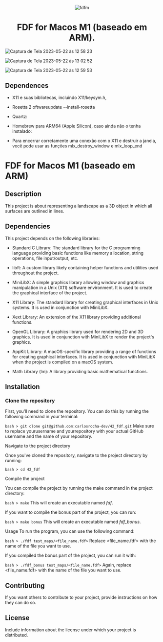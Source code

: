 
<div align="center">

![fdfm](https://user-images.githubusercontent.com/3737837/216211380-33d04ead-4e72-4256-86bb-51b822144c41.png)

# FDF for Macos M1 (baseado em ARM).

</div>

![Captura de Tela 2023-05-22 às 12 58 23](https://github.com/carlosrocha-dev/42_fdf/assets/3737837/742af0ce-284c-439a-a7f7-6ca9b1637144)

![Captura de Tela 2023-05-22 às 13 02 52](https://github.com/carlosrocha-dev/42_fdf/assets/3737837/85790284-4137-4723-b06e-66a86b4f5fc9)

![Captura de Tela 2023-05-22 às 12 59 53](https://github.com/carlosrocha-dev/42_fdf/assets/3737837/7467ffde-284c-4f1a-8c91-29b83f3ca6a0)

## Dependences

- X11 e suas bibliotecas, incluindo X11/keysym.h,
- Rosetta 2
    oftwareupdate --install-rosetta
- Quartz:

- Homebrew para ARM64 (Apple Silicon), caso ainda não o tenha instalado:

- Para encerrar corretamente uma conexão com o X11 e destruir a janela, você pode usar as funções mlx_destroy_window e mlx_loop_end

# FDF for Macos M1 (baseado em ARM)

## Description

This project is about representing a landscape as a 3D object
in which all surfaces are outlined in lines.

## Dependencies

This project depends on the following libraries:

- Standard C Library: The standard library for the C programming language providing basic functions like memory allocation, string operations, file input/output, etc.

- libft: A custom library likely containing helper functions and utilities used throughout the project.

- MiniLibX: A simple graphics library allowing window and graphics manipulation in a Unix (X11) software environment. It is used to create the graphical interface of the project.

- X11 Library: The standard library for creating graphical interfaces in Unix systems. It is used in conjunction with MiniLibX.

- Xext Library: An extension of the X11 library providing additional functions.

- OpenGL Library: A graphics library used for rendering 2D and 3D graphics. It is used in conjunction with MiniLibX to render the project's graphics.

- AppKit Library: A macOS-specific library providing a range of functions for creating graphical interfaces. It is used in conjunction with MiniLibX when the project is compiled on a macOS system.

- Math Library (lm): A library providing basic mathematical functions.

## Installation

### Clone the repository

First, you'll need to clone the repository. You can do this by running the following command in your terminal:

```bash > git clone git@github.com:carlosrocha-dev/42_fdf.git```
Make sure to replace yourusername and yourrepository with your actual GitHub username and the name of your repository.

Navigate to the project directory

Once you've cloned the repository, navigate to the project directory by running:

```bash > cd 42_fdf```

Compile the project

You can compile the project by running the make command in the project directory:

```bash > make```
This will create an executable named *fdf*.

If you want to compile the bonus part of the project, you can run:

```bash > make bonus```
This will create an executable named *fdf_bonus*.

Usage
To run the program, you can use the following command:

```bash > ./fdf test_maps/<file_name.fdf>```
Replace <file_name.fdf> with the name of the file you want to use.

If you compiled the bonus part of the project, you can run it with:

```bash > ./fdf_bonus test_maps/<file_name.fdf>```
Again, replace <file_name.fdf> with the name of the file you want to use.

## Contributing

If you want others to contribute to your project, provide instructions on how they can do so.

## License

Include information about the license under which your project is distributed.
